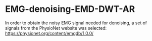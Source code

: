 # EMG-denoising-EMD-DWT-AR
In order to obtain the noisy EMG signal needed for denoising, a set of signals from the PhysioNet website was selected: https://physionet.org/content/emgdb/1.0.0/
